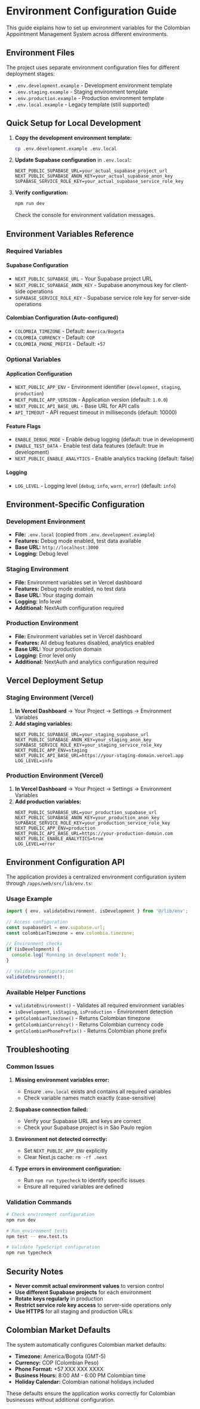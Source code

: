 # Environment Configuration Guide

This guide explains how to set up environment variables for the Colombian Appointment Management System across different environments.

## Environment Files

The project uses separate environment configuration files for different deployment stages:

- `.env.development.example` - Development environment template
- `.env.staging.example` - Staging environment template  
- `.env.production.example` - Production environment template
- `.env.local.example` - Legacy template (still supported)

## Quick Setup for Local Development

1. **Copy the development environment template:**
   ```bash
   cp .env.development.example .env.local
   ```

2. **Update Supabase configuration** in `.env.local`:
   ```env
   NEXT_PUBLIC_SUPABASE_URL=your_actual_supabase_project_url
   NEXT_PUBLIC_SUPABASE_ANON_KEY=your_actual_supabase_anon_key
   SUPABASE_SERVICE_ROLE_KEY=your_actual_supabase_service_role_key
   ```

3. **Verify configuration:**
   ```bash
   npm run dev
   ```
   
   Check the console for environment validation messages.

## Environment Variables Reference

### Required Variables

#### Supabase Configuration
- `NEXT_PUBLIC_SUPABASE_URL` - Your Supabase project URL
- `NEXT_PUBLIC_SUPABASE_ANON_KEY` - Supabase anonymous key for client-side operations
- `SUPABASE_SERVICE_ROLE_KEY` - Supabase service role key for server-side operations

#### Colombian Configuration (Auto-configured)
- `COLOMBIA_TIMEZONE` - Default: `America/Bogota`
- `COLOMBIA_CURRENCY` - Default: `COP`
- `COLOMBIA_PHONE_PREFIX` - Default: `+57`

### Optional Variables

#### Application Configuration
- `NEXT_PUBLIC_APP_ENV` - Environment identifier (`development`, `staging`, `production`)
- `NEXT_PUBLIC_APP_VERSION` - Application version (default: `1.0.0`)
- `NEXT_PUBLIC_API_BASE_URL` - Base URL for API calls
- `API_TIMEOUT` - API request timeout in milliseconds (default: 10000)

#### Feature Flags
- `ENABLE_DEBUG_MODE` - Enable debug logging (default: true in development)
- `ENABLE_TEST_DATA` - Enable test data features (default: true in development)
- `NEXT_PUBLIC_ENABLE_ANALYTICS` - Enable analytics tracking (default: false)

#### Logging
- `LOG_LEVEL` - Logging level (`debug`, `info`, `warn`, `error`) (default: `info`)

## Environment-Specific Configuration

### Development Environment
- **File:** `.env.local` (copied from `.env.development.example`)
- **Features:** Debug mode enabled, test data available
- **Base URL:** `http://localhost:3000`
- **Logging:** Debug level

### Staging Environment
- **File:** Environment variables set in Vercel dashboard
- **Features:** Debug mode enabled, no test data
- **Base URL:** Your staging domain
- **Logging:** Info level
- **Additional:** NextAuth configuration required

### Production Environment
- **File:** Environment variables set in Vercel dashboard
- **Features:** All debug features disabled, analytics enabled
- **Base URL:** Your production domain
- **Logging:** Error level only
- **Additional:** NextAuth and analytics configuration required

## Vercel Deployment Setup

### Staging Environment (Vercel)

1. **In Vercel Dashboard** → Your Project → Settings → Environment Variables
2. **Add staging variables:**
   ```
   NEXT_PUBLIC_SUPABASE_URL=your_staging_supabase_url
   NEXT_PUBLIC_SUPABASE_ANON_KEY=your_staging_anon_key
   SUPABASE_SERVICE_ROLE_KEY=your_staging_service_role_key
   NEXT_PUBLIC_APP_ENV=staging
   NEXT_PUBLIC_API_BASE_URL=https://your-staging-domain.vercel.app
   LOG_LEVEL=info
   ```

### Production Environment (Vercel)

1. **In Vercel Dashboard** → Your Project → Settings → Environment Variables
2. **Add production variables:**
   ```
   NEXT_PUBLIC_SUPABASE_URL=your_production_supabase_url
   NEXT_PUBLIC_SUPABASE_ANON_KEY=your_production_anon_key
   SUPABASE_SERVICE_ROLE_KEY=your_production_service_role_key
   NEXT_PUBLIC_APP_ENV=production
   NEXT_PUBLIC_API_BASE_URL=https://your-production-domain.com
   NEXT_PUBLIC_ENABLE_ANALYTICS=true
   LOG_LEVEL=error
   ```

## Environment Configuration API

The application provides a centralized environment configuration system through `/apps/web/src/lib/env.ts`:

### Usage Example
```typescript
import { env, validateEnvironment, isDevelopment } from '@/lib/env';

// Access configuration
const supabaseUrl = env.supabase.url;
const colombianTimezone = env.colombia.timezone;

// Environment checks
if (isDevelopment) {
  console.log('Running in development mode');
}

// Validate configuration
validateEnvironment();
```

### Available Helper Functions
- `validateEnvironment()` - Validates all required environment variables
- `isDevelopment`, `isStaging`, `isProduction` - Environment detection
- `getColombianTimezone()` - Returns Colombian timezone
- `getColombianCurrency()` - Returns Colombian currency code
- `getColombianPhonePrefix()` - Returns Colombian phone prefix

## Troubleshooting

### Common Issues

1. **Missing environment variables error:**
   - Ensure `.env.local` exists and contains all required variables
   - Check variable names match exactly (case-sensitive)

2. **Supabase connection failed:**
   - Verify your Supabase URL and keys are correct
   - Check your Supabase project is in São Paulo region

3. **Environment not detected correctly:**
   - Set `NEXT_PUBLIC_APP_ENV` explicitly
   - Clear Next.js cache: `rm -rf .next`

4. **Type errors in environment configuration:**
   - Run `npm run typecheck` to identify specific issues
   - Ensure all required variables are defined

### Validation Commands

```bash
# Check environment configuration
npm run dev

# Run environment tests
npm test -- env.test.ts

# Validate TypeScript configuration
npm run typecheck
```

## Security Notes

- **Never commit actual environment values** to version control
- **Use different Supabase projects** for each environment
- **Rotate keys regularly** in production
- **Restrict service role key access** to server-side operations only
- **Use HTTPS** for all staging and production URLs

## Colombian Market Defaults

The system automatically configures Colombian market defaults:

- **Timezone:** America/Bogota (GMT-5)
- **Currency:** COP (Colombian Peso)
- **Phone Format:** +57 XXX XXX XXXX
- **Business Hours:** 8:00 AM - 6:00 PM Colombian time
- **Holiday Calendar:** Colombian national holidays included

These defaults ensure the application works correctly for Colombian businesses without additional configuration.